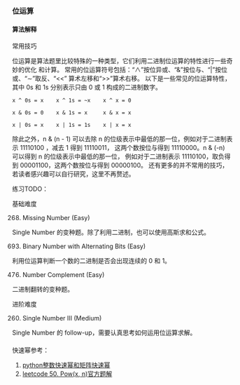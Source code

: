 ### 位运算
#### 算法解释
常用技巧

位运算是算法题里比较特殊的一种类型，它们利用二进制位运算的特性进行一些奇妙的优化 和计算。
常用的位运算符号包括：“∧”按位异或、“&”按位与、“|”按位或、“∼”取反、“<<” 算术左移和“>>”算术右移。
以下是一些常见的位运算特性，其中 0s 和 1s 分别表示只由 0 或 1 构成的二进制数字。
```
x ^ 0s = x    x ^ 1s = ~x    x ^ x = 0

x & 0s = 0    x & 1s = x     x & x = x

x | 0s = x    x | 1s = 1s    x | x = x
```
除此之外，n & (n - 1) 可以去除 n 的位级表示中最低的那一位，例如对于二进制表示 11110100 ，减去 1 得到 11110011，
这两个数按位与得到 11110000。n & (-n) 可以得到 n 的位级表示中最低的那一位，
例如对于二进制表示 11110100，取负得到 00001100，这两个数按位与得到 00000100。 
还有更多的并不常用的技巧，若读者感兴趣可以自行研究，这里不再赘述。

练习TODO：

基础难度

268. Missing Number (Easy)

Single Number 的变种题。除了利用二进制，也可以使用高斯求和公式。

693. Binary Number with Alternating Bits (Easy)

利用位运算判断一个数的二进制是否会出现连续的 0 和 1。

476. Number Complement (Easy)

二进制翻转的变种题。

进阶难度

260. Single Number III (Medium)

Single Number 的 follow-up，需要认真思考如何运用位运算求解。

####
快速幂参考：
1. [python整数快速幂和矩阵快速幂](https://blog.csdn.net/bianxia123456/article/details/105167294/)
2. [leetcode 50. Pow(x, n)官方题解](https://leetcode-cn.com/problems/powx-n/solution/powx-n-by-leetcode-solution/)